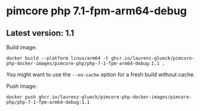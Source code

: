 # pimcore php 7.1-fpm-arm64-debug

## Latest version: 1.1

Build image: 
```
docker build --platform linux/arm64 -t ghcr.io/laurenz-glueck/pimcore-php-docker-images/pimcore-php/php-7-1-fpm-arm64-debug:1.1 .
```

You might want to use the `--no-cache` option for a fresh build without cache.

Push image:
```
docker push ghcr.io/laurenz-glueck/pimcore-php-docker-images/pimcore-php/php-7-1-fpm-arm64-debug:1.1
```
